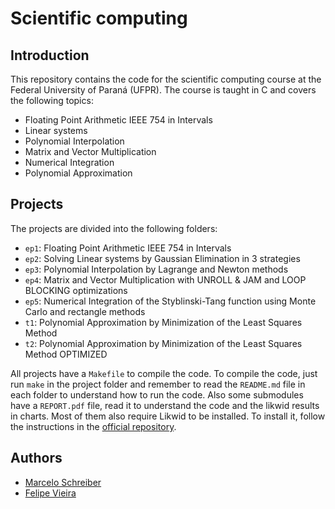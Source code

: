 # Scientific computing

## Introduction

This repository contains the code for the scientific computing course at the Federal University of Paraná (UFPR). The course is taught in C and covers the following topics:

- Floating Point Arithmetic IEEE 754 in Intervals
- Linear systems
- Polynomial Interpolation
- Matrix and Vector Multiplication
- Numerical Integration
- Polynomial Approximation

## Projects

The projects are divided into the following folders:

- `ep1`: Floating Point Arithmetic IEEE 754 in Intervals
- `ep2`: Solving Linear systems by Gaussian Elimination in 3 strategies
- `ep3`: Polynomial Interpolation by Lagrange and Newton methods
- `ep4`: Matrix and Vector Multiplication with UNROLL & JAM and LOOP BLOCKING optimizations
- `ep5`: Numerical Integration of the Styblinski-Tang function using Monte Carlo and rectangle methods
- `t1`: Polynomial Approximation by Minimization of the Least Squares Method
- `t2`: Polynomial Approximation by Minimization of the Least Squares Method OPTIMIZED

All projects have a `Makefile` to compile the code. To compile the code, just run `make` in the project folder and remember to read the `README.md` file in each folder to understand how to run the code. Also some submodules have a `REPORT.pdf` file, read it to understand the code and the likwid results in charts.
Most of them also require Likwid to be installed. To install it, follow the instructions in the [official repository](https://github.com/RRZE-HPC/likwid).

## Authors

- [Marcelo Schreiber](https://github.com/marcelo-schreiber)
- [Felipe Vieira](https://github.com/felipeqvieira)
